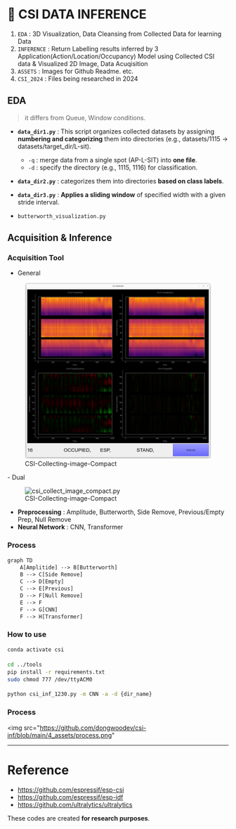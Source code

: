 # 🛜 CSI DATA INFERENCE
1. `EDA` : 3D Visualization, Data Cleansing from Collected Data for learning Data
2. `INFERENCE` : Return Labelling results inferred by 3 Application(Action/Location/Occupancy) Model using Collected CSI data & Visualized 2D Image, Data Acuqisition
3. `ASSETS` : Images for Github Readme. etc.
4. `CSI_2024` : Files being researched in 2024

## EDA
> it differs from Queue, Window conditions.

- **`data_dir1.py`** : This script organizes collected datasets by assigning **numbering and categorizing** them into directories (e.g., datasets/1115 → datasets/target_dir/L-sit). 
  - `-q` : merge data from a single spot (AP-L-SIT) into **one file**.  
  - `-d` : specify the directory (e.g., 1115, 1116) for classification.  

- **`data_dir2.py`** : categorizes them into directories **based on class labels**.

- **`data_dir3.py`** : **Applies a sliding window** of specified width with a given stride interval.    
- `butterworth_visualization.py` 

## Acquisition & Inference

### Acquisition Tool
- General
<figure>
  <img src="https://github.com/dongwoodev/csi-inf/blob/main/4_assets/compact_acquire2.png", alt="csi_collect_image_compact.py" width=600px>
  <figcaption>CSI-Collecting-image-Compact</figcaption>
</figure>
- Dual
<figure>
  <img src="https://github.com/dongwoodev/csi-inf/blob/main/4_assets/compact_acquire3.png", alt="csi_collect_image_compact.py" width=600px>
  <figcaption>CSI-Collecting-image-Compact</figcaption>
</figure>

- **Preprocessing** : Amplitude, Butterworth, Side Remove, Previous/Empty Prep, Null Remove
- **Neural Network** : CNN, Transformer

### Process

```mermaid
graph TD
    A[Amplitide] --> B[Butterworth]
    B --> C[Side Remove]
    C --> D[Empty]
    C --> E[Previous]
    D --> F[Null Remove]
    E --> F
    F --> G[CNN]
    F --> H[Transformer]
```

### How to use

```bash
conda activate csi

cd ../tools
pip install -r requirements.txt
sudo chmod 777 /dev/ttyACM0

python csi_inf_1230.py -m CNN -a -d {dir_name}
```


### Process

  <img src="https://github.com/dongwoodev/csi-inf/blob/main/4_assets/process.png"


---
# Reference
- https://github.com/espressif/esp-csi
- https://github.com/espressif/esp-idf
- https://github.com/ultralytics/ultralytics

These codes are created **for research purposes**. 